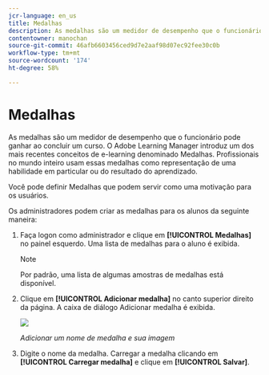 ```yaml
---
jcr-language: en_us
title: Medalhas
description: As medalhas são um medidor de desempenho que o funcionário pode ganhar ao concluir um curso. O Adobe Learning Manager introduz um dos mais recentes conceitos de e-learning denominado Medalhas. Profissionais no mundo inteiro usam essas medalhas como representação de uma habilidade em particular ou do resultado do aprendizado.
contentowner: manochan
source-git-commit: 46afb6603456ced9d7e2aaf98d07ec92fee30c0b
workflow-type: tm+mt
source-wordcount: '174'
ht-degree: 58%

---
```




# Medalhas

As medalhas são um medidor de desempenho que o funcionário pode ganhar ao concluir um curso. O Adobe Learning Manager introduz um dos mais recentes conceitos de e-learning denominado Medalhas. Profissionais no mundo inteiro usam essas medalhas como representação de uma habilidade em particular ou do resultado do aprendizado.

Você pode definir Medalhas que podem servir como uma motivação para os usuários.

Os administradores podem criar as medalhas para os alunos da seguinte maneira:

1. Faça logon como administrador e clique em **[!UICONTROL Medalhas]** no painel esquerdo. Uma lista de medalhas para o aluno é exibida.

   >[!NOTE]
   >
   >Por padrão, uma lista de algumas amostras de medalhas está disponível.

1. Clique em **[!UICONTROL Adicionar medalha]** no canto superior direito da página. A caixa de diálogo Adicionar medalha é exibida.

   ![](assets/add-badge1.png)

   *Adicionar um nome de medalha e sua imagem*

1. Digite o nome da medalha. Carregar a medalha clicando em **[!UICONTROL Carregar medalha]** e clique em **[!UICONTROL Salvar]**.
